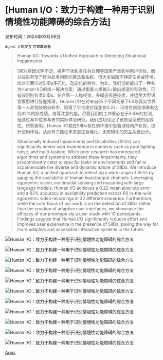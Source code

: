 # [Human I/O：致力于构建一种用于识别情境性功能障碍的综合方法]

发布时间：2024年03月06日

`Agent` `人机交互` `可穿戴设备`

> Human I/O: Towards a Unified Approach to Detecting Situational Impairments

> SIIDs常因光照不足、噪声干扰和多任务处理等因素严重影响用户体验，而以往虽有专门针对此类问题的算法和系统，但大多局限于特定任务或环境，难以全面应对SIIDs多元化、动态化的特性。为此，我们创新提出了一种名为Human I/O的统一解决方案，通过衡量人类输入/输出通道的有效性，可有效识别各类SIIDs。结合第一人称视觉、多模态传感技术，并运用大型语言模型进行智能推理，Human I/O在对来自32个不同场景下60段真实世界第一人称视频的分析中，取得了平均绝对误差仅0.22、可用性预测准确率达到82%的好成绩。值得注意的是，尽管我们的工作重心在于SIIDs的检测，但通过与10位参与者的实际体验研究，我们成功验证了该原型系统的高效性。研究表明，Human I/O能在SIIDs存在的环境中显著减轻用户负担，提升使用体验，从而有力推动未来更加智能化、无障碍化的交互系统设计。

> Situationally Induced Impairments and Disabilities (SIIDs) can significantly hinder user experience in contexts such as poor lighting, noise, and multi-tasking. While prior research has introduced algorithms and systems to address these impairments, they predominantly cater to specific tasks or environments and fail to accommodate the diverse and dynamic nature of SIIDs. We introduce Human I/O, a unified approach to detecting a wide range of SIIDs by gauging the availability of human input/output channels. Leveraging egocentric vision, multimodal sensing and reasoning with large language models, Human I/O achieves a 0.22 mean absolute error and a 82% accuracy in availability prediction across 60 in-the-wild egocentric video recordings in 32 different scenarios. Furthermore, while the core focus of our work is on the detection of SIIDs rather than the creation of adaptive user interfaces, we showcase the efficacy of our prototype via a user study with 10 participants. Findings suggest that Human I/O significantly reduces effort and improves user experience in the presence of SIIDs, paving the way for more adaptive and accessible interactive systems in the future.

![Human I/O：致力于构建一种用于识别情境性功能障碍的综合方法](../../../paper_images/2403.04008/x1.png)

![Human I/O：致力于构建一种用于识别情境性功能障碍的综合方法](../../../paper_images/2403.04008/x2.png)

![Human I/O：致力于构建一种用于识别情境性功能障碍的综合方法](../../../paper_images/2403.04008/x3.png)

![Human I/O：致力于构建一种用于识别情境性功能障碍的综合方法](../../../paper_images/2403.04008/x4.png)

![Human I/O：致力于构建一种用于识别情境性功能障碍的综合方法](../../../paper_images/2403.04008/x5.png)

![Human I/O：致力于构建一种用于识别情境性功能障碍的综合方法](../../../paper_images/2403.04008/x6.png)

![Human I/O：致力于构建一种用于识别情境性功能障碍的综合方法](../../../paper_images/2403.04008/x7.png)

![Human I/O：致力于构建一种用于识别情境性功能障碍的综合方法](../../../paper_images/2403.04008/x8.png)

![Human I/O：致力于构建一种用于识别情境性功能障碍的综合方法](../../../paper_images/2403.04008/x9.png)

![Human I/O：致力于构建一种用于识别情境性功能障碍的综合方法](../../../paper_images/2403.04008/x10.png)

![Human I/O：致力于构建一种用于识别情境性功能障碍的综合方法](../../../paper_images/2403.04008/x11.png)

[Arxiv](https://arxiv.org/abs/2403.04008)